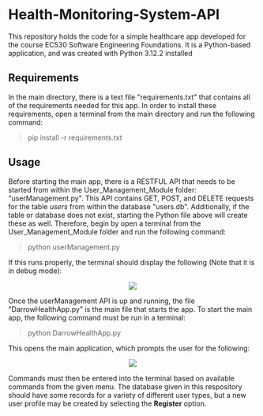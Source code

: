 # Health-Monitoring-System-API

This repository holds the code for a simple healthcare app developed for the course EC530 Software Engineering Foundations. It is a Python-based application, and was created with Python 3.12.2 installed

## Requirements

In the main directory, there is a text file "requirements.txt" that contains all of the requirements needed for this app. In order to install these requirements, open a terminal from the main directory and run the following command:

> pip install -r requirements.txt

## Usage

Before starting the main app, there is a RESTFUL API that needs to be started from within the User_Management_Module folder: "userManagement.py". This API contains GET, POST, and DELETE requests for the table _users_ from within the database "users.db". Additionally, if the table or database does not exist, starting the Python file above will create these as well. Therefore, begin by open a terminal from the User_Management_Module folder and run the following command:

> python userManagement.py

If this runs properly, the terminal should display the following (Note that it is in debug mode):

<p align="center">
  <img src = "https://github.com/darrowball13/Health-Monitoring-System-API/assets/113733798/44fffb64-6c51-4513-a040-18f48590157f" />
</p>

Once the userManagement API is up and running, the file "DarrowHealthApp.py" is the main file that starts the app. To start the main app, the following command must be run in a terminal:

> python DarrowHealthApp.py

This opens the main application, which prompts the user for the following:
<p align="center">
  <img src = "https://github.com/darrowball13/Health-Monitoring-System-API/assets/113733798/66f4ff6c-29e8-4fd3-9939-91b5ff5321db" />
</p>

Commands must then be entered into the terminal based on available commands from the given menu. The database given in this respository should have some records for a variety of different user types, but a new user profile may be created by selecting the **Register** option.
